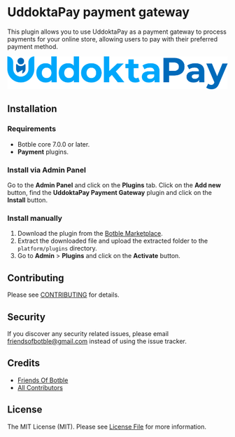 # UddoktaPay payment gateway

This plugin allows you to use UddoktaPay as a payment gateway to process payments for your online store, allowing
users to pay with their preferred payment method.

![UddoktaPay payment gateway](./screenshot.png)

## Installation

### Requirements

* Botble core 7.0.0 or later.
* **Payment** plugins.

### Install via Admin Panel

Go to the **Admin Panel** and click on the **Plugins** tab. Click on the **Add new** button, find the **UddoktaPay
Payment Gateway** plugin and click on the **Install** button.

### Install manually

1. Download the plugin from
   the [Botble Marketplace](https://marketplace.botble.com/products/friendsofbotble/fob-uddokta-pay).
2. Extract the downloaded file and upload the extracted folder to the `platform/plugins` directory.
3. Go to **Admin** > **Plugins** and click on the **Activate** button.

## Contributing

Please see [CONTRIBUTING](CONTRIBUTING.md) for details.

## Security

If you discover any security related issues, please email friendsofbotble@gmail.com instead of using the issue tracker.

## Credits

* [Friends Of Botble](https://github.com/FriendsOfBotble)
* [All Contributors](../../contributors)

## License

The MIT License (MIT). Please see [License File](LICENSE) for more information.
